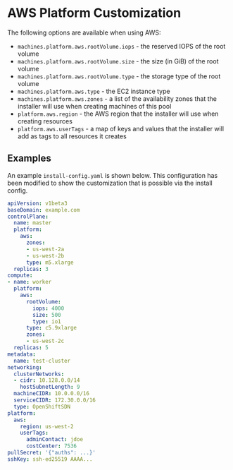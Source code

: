 # AWS Platform Customization

The following options are available when using AWS:

- `machines.platform.aws.rootVolume.iops` - the reserved IOPS of the root volume
- `machines.platform.aws.rootVolume.size` - the size (in GiB) of the root volume
- `machines.platform.aws.rootVolume.type` - the storage type of the root volume
- `machines.platform.aws.type` - the EC2 instance type
- `machines.platform.aws.zones` - a list of the availability zones that the installer will use when creating machines of this pool
- `platform.aws.region` - the AWS region that the installer will use when creating resources
- `platform.aws.userTags` - a map of keys and values that the installer will add as tags to all resources it creates

## Examples

An example `install-config.yaml` is shown below. This configuration has been modified to show the customization that is possible via the install config.

```yaml
apiVersion: v1beta3
baseDomain: example.com
controlPlane:
  name: master
  platform:
    aws:
      zones:
      - us-west-2a
      - us-west-2b
      type: m5.xlarge
  replicas: 3
compute:
- name: worker
  platform:
    aws:
      rootVolume:
        iops: 4000
        size: 500
        type: io1
      type: c5.9xlarge
      zones:
      - us-west-2c
  replicas: 5
metadata:
  name: test-cluster
networking:
  clusterNetworks:
  - cidr: 10.128.0.0/14
    hostSubnetLength: 9
  machineCIDR: 10.0.0.0/16
  serviceCIDR: 172.30.0.0/16
  type: OpenShiftSDN
platform:
  aws:
    region: us-west-2
    userTags:
      adminContact: jdoe
      costCenter: 7536
pullSecret: '{"auths": ...}'
sshKey: ssh-ed25519 AAAA...
```
